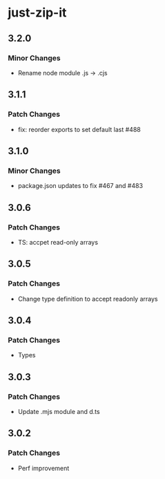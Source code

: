 # just-zip-it

## 3.2.0

### Minor Changes

- Rename node module .js -> .cjs

## 3.1.1

### Patch Changes

- fix: reorder exports to set default last #488

## 3.1.0

### Minor Changes

- package.json updates to fix #467 and #483

## 3.0.6

### Patch Changes

- TS: accpet read-only arrays

## 3.0.5

### Patch Changes

- Change type definition to accept readonly arrays

## 3.0.4

### Patch Changes

- Types

## 3.0.3

### Patch Changes

- Update .mjs module and d.ts

## 3.0.2

### Patch Changes

- Perf improvement
